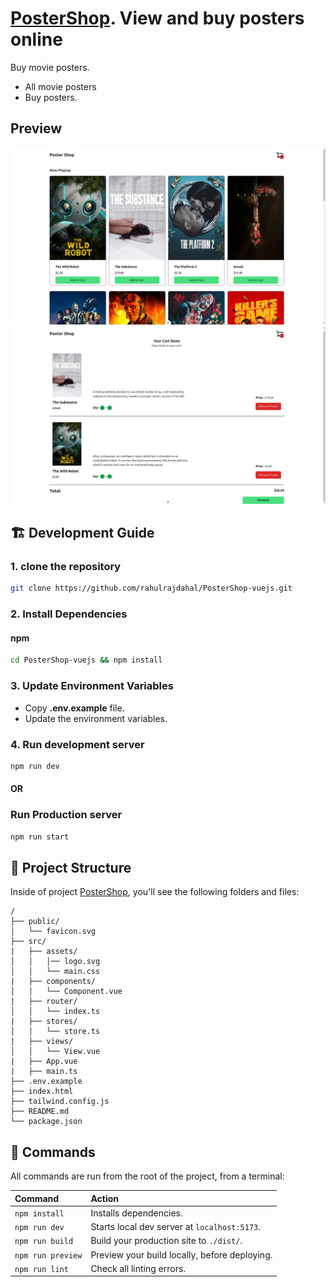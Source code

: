 # [PosterShop](https://github.com/rahulrajdahal/PosterShop-vuejs). View and buy posters online

Buy movie posters.

- All movie posters
- Buy posters.

## Preview

[![PosterShop](./screenshots/home.png)](https://github.com/rahulrajdahal/PosterShop-vuejs)
![PosterShop](./screenshots/cart.png)

## 🏗 Development Guide

### 1. clone the repository

```sh
git clone https://github.com/rahulrajdahal/PosterShop-vuejs.git
```

### 2. Install Dependencies

#### npm

```sh
cd PosterShop-vuejs && npm install
```

### 3. Update Environment Variables

- Copy **.env.example** file.
- Update the environment variables.

### 4. Run development server

```sh
npm run dev
```

#### OR

### Run Production server

```sh
npm run start
```

## 🚀 Project Structure

Inside of project [PosterShop](https://github.com/rahulrajdahal/PosterShop-vuejs), you'll see the following folders and files:

```text
/
├── public/
│   └── favicon.svg
├── src/
|   ├── assets/
│   │   │── logo.svg
│   │   └── main.css
|   ├── components/
│   │   └── Component.vue
|   ├── router/
│   │   └── index.ts
|   ├── stores/
│   │   └── store.ts
|   ├── views/
│   │   └── View.vue
|   ├── App.vue
|   ├── main.ts
├── .env.example
├── index.html
├── tailwind.config.js
├── README.md
└── package.json
```

## 🧞 Commands

All commands are run from the root of the project, from a terminal:

| Command           | Action                                        |
| :---------------- | :-------------------------------------------- |
| `npm install`     | Installs dependencies.                        |
| `npm run dev`     | Starts local dev server at `localhost:5173`.  |
| `npm run build`   | Build your production site to `./dist/`.      |
| `npm run preview` | Preview your build locally, before deploying. |
| `npm run lint`    | Check all linting errors.                     |
